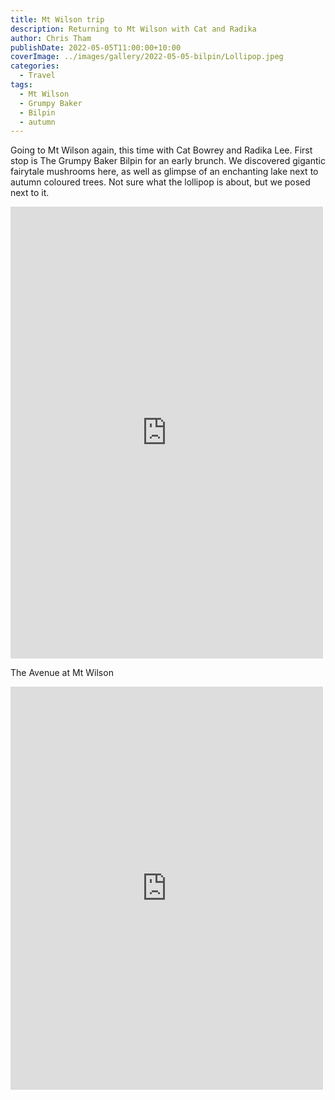 ```yaml
---
title: Mt Wilson trip
description: Returning to Mt Wilson with Cat and Radika
author: Chris Tham
publishDate: 2022-05-05T11:00:00+10:00
coverImage: ../images/gallery/2022-05-05-bilpin/Lollipop.jpeg
categories:
  - Travel
tags:
  - Mt Wilson
  - Grumpy Baker
  - Bilpin
  - autumn
---
```


Going to Mt Wilson again, this time with Cat Bowrey and Radika Lee. First stop is The Grumpy Baker Bilpin for an early brunch. We discovered gigantic fairytale mushrooms here, as well as glimpse of an enchanting lake next to autumn coloured trees. Not sure what the lollipop is about, but we posed next to it.

<iframe src="https://www.facebook.com/plugins/post.php?href=https%3A%2F%2Fwww.facebook.com%2Fchris1.tham%2Fposts%2Fpfbid0Yf5QNxi8SXvuFkaHhCRT3TX2vx2U2bzbX68S2HkiLgx85HxUQsDB3w84MzQSfXCVl&show_text=true&width=500" width="500" height="723" style="border:none;overflow:hidden" scrolling="no" frameborder="0" allowfullscreen="true" allow="autoplay; clipboard-write; encrypted-media; picture-in-picture; web-share"></iframe>

The Avenue at Mt Wilson

<iframe src="https://www.facebook.com/plugins/post.php?href=https%3A%2F%2Fwww.facebook.com%2Fchris1.tham%2Fposts%2Fpfbid02ENs65UUzEmZnykesR1zpaKwasvyQTNet8aV4GoGPER4ViEC2Yzi9pvjptrMxocqSl&show_text=true&width=500" width="500" height="645" style="border:none;overflow:hidden" scrolling="no" frameborder="0" allowfullscreen="true" allow="autoplay; clipboard-write; encrypted-media; picture-in-picture; web-share"></iframe>
